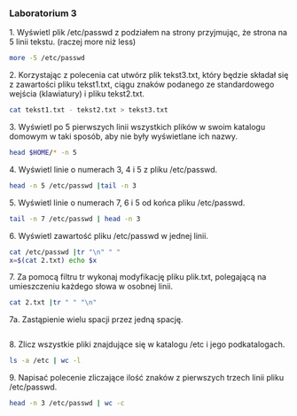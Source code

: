 ### Laboratorium 3

1\. Wyświetl plik /etc/passwd z podziałem na strony przyjmując, że strona na 5 linii tekstu. (raczej more niż less)
```sh
more -5 /etc/passwd
```
2\. Korzystając z polecenia cat utwórz plik tekst3.txt, który będzie składał się z zawartości pliku tekst1.txt, ciągu znaków podanego ze standardowego wejścia (klawiatury) i pliku tekst2.txt.
```sh
cat tekst1.txt - tekst2.txt > tekst3.txt
```
3\. Wyświetl po 5 pierwszych linii wszystkich plików w swoim katalogu domowym w taki sposób, aby nie były wyświetlane ich nazwy.
```sh
head $HOME/* -n 5
```
4\. Wyświetl linie o numerach 3, 4 i 5 z pliku /etc/passwd.
```sh
head -n 5 /etc/passwd |tail -n 3
```
5\. Wyświetl linie o numerach 7, 6 i 5 od końca pliku /etc/passwd.
```sh
tail -n 7 /etc/passwd | head -n 3 
```
6\. Wyświetl zawartość pliku /etc/passwd w jednej linii.
```sh
cat /etc/passwd |tr "\n" " "
x=$(cat 2.txt) echo $x
```
7\. Za pomocą filtru tr wykonaj modyfikację pliku plik.txt, polegającą na umieszczeniu każdego słowa w osobnej linii.
```sh
cat 2.txt |tr " " "\n"
```
7a\. Zastąpienie wielu spacji przez jedną spację.
```sh

```
8\. Zlicz wszystkie pliki znajdujące się w katalogu /etc i jego podkatalogach.
```sh
ls -a /etc | wc -l
```
9\. Napisać polecenie zliczające ilość znaków z pierwszych trzech linii pliku /etc/passwd.
```sh
head -n 3 /etc/passwd | wc -c
```

